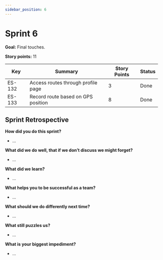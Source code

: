 ```yaml
---
sidebar_position: 6
---
```


# Sprint 6

**Goal:** Final touches.

**Story points:** 11

| Key    | Summary                                | Story Points | Status      |
|--------|----------------------------------------|--------------|-------------|
| ES-132 | Access routes through profile page     | 3            | Done        |
| ES-133 | Record route based on GPS position     | 8            | Done        |


## Sprint Retrospective

**How did you do this sprint?**

- ...

**What did we do well, that if we don’t discuss we might forget?**

- ...

**What did we learn?**

- ...

**What helps you to be successful as a team?**

- ...

**What should we do differently next time?**

- ...

**What still puzzles us?**

- ...

**What is your biggest impediment?**

- ...
